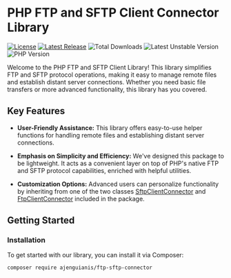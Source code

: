# PHP FTP and SFTP Client Connector Library

[![License](https://img.shields.io/github/license/ajenguianis/ftp-sftp-connector)](https://github.com/ajenguianis/ftp-sftp-connector/blob/develop/LICENSE)
[![Latest Release](https://img.shields.io/github/v/release/ajenguianis/ftp-sftp-connector)](https://github.com/ajenguianis/ftp-sftp-connector/releases/latest)
![Total Downloads](https://img.shields.io/packagist/dt/ajenguianis/ftp-sftp-connector)
![Latest Unstable Version](https://img.shields.io/packagist/vpre/ajenguianis/ftp-sftp-connector)
![PHP Version](https://img.shields.io/packagist/php-v/ajenguianis/ftp-sftp-connector)


Welcome to the PHP FTP and SFTP Client Library! This library simplifies FTP and SFTP protocol operations, making it easy to manage remote files and establish distant server connections. Whether you need basic file transfers or more advanced functionality, this library has you covered.

## Key Features

- **User-Friendly Assistance:** This library offers easy-to-use helper functions for handling remote files and establishing distant server connections.
  
- **Emphasis on Simplicity and Efficiency:** We've designed this package to be lightweight. It acts as a convenient layer on top of PHP's native FTP and SFTP protocol capabilities, enriched with helpful utilities.

- **Customization Options:** Advanced users can personalize functionality by inheriting from one of the two classes [SftpClientConnector](https://github.com/ajenguianis/ftp-sftp-connector/tree/develop/src/Connector/Sftp) 
 and [FtpClientConnector](https://github.com/ajenguianis/ftp-sftp-connector/tree/develop/src/Connector/Ftp) included in the package.

## Getting Started

### Installation

To get started with our library, you can install it via Composer:

```bash
composer require ajenguianis/ftp-sftp-connector
